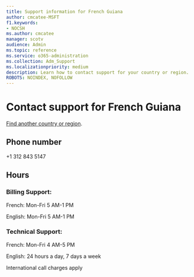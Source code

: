 ```yaml
---                                
title: Support information for French Guiana
author: cmcatee-MSFT
f1.keywords:
- NOCSH
ms.author: cmcatee
manager: scotv
audience: Admin
ms.topic: reference
ms.service: o365-administration
ms.collection: Adm_Support
ms.localizationpriority: medium
description: Learn how to contact support for your country or region.
ROBOTS: NOINDEX, NOFOLLOW
---
```


# Contact support for French Guiana

[Find another country or region](../get-help-support.md).

## Phone number
+1 312 843 5147

## Hours
### Billing Support:

French: Mon-Fri 5 AM-1 PM

English: Mon-Fri 5 AM-1 PM

### Technical Support:

French: Mon-Fri 4 AM-5 PM

English: 24 hours a day, 7 days a week

International call charges apply
